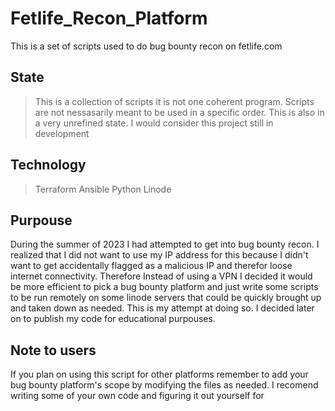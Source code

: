 # Fetlife_Recon_Platform
This is a set of scripts used to do bug bounty recon on fetlife.com

## State
> This is a collection of scripts it is not one coherent program. Scripts are not nessasarily meant to be used in a specific order.
> This is also in a very unrefined state. I would consider this project still in development

## Technology
> Terraform
> Ansible
> Python
> Linode

## Purpouse
During the summer of 2023 I had attempted to get into bug bounty recon. 
I realized that I did not want to use my IP address for this because I didn't want to get accidentally flagged as a malicious IP and therefor loose internet connectivity. 
Therefore Instead of using a VPN I decided it would be more efficient to pick a bug bounty platform and just write some scripts to be run remotely on some linode servers that could be quickly brought up and taken down as needed.
This is my attempt at doing so. I decided later on to publish my code for educational purpouses.

## Note to users
If you plan on using this script for other platforms remember to add your bug bounty platform's scope by modifying the files as needed. I recomend writing some of your own code and figuring it out yourself for
